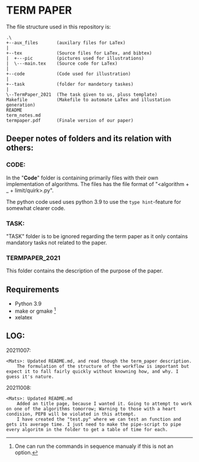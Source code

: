 TERM PAPER
==========

The file structure used in this repository is:

```
.\
+--aux_files       (auxilary files for LaTex)
|
+--tex             (Source files for LaTex, and bibtex)
|  +---pic         (pictures used for illustrations)
|  \---main.tex    (Source code for LaTex)
|
+--code            (Code used for illustration)
|
+--task            (folder for mandetory taskes)
|
\--TermPaper_2021  (The task given to us, pluss template)
Makefile           (Makefile to automate LaTex and illustation generation)
README
term_notes.md
termpaper.pdf      (Finale version of our paper)
```

Deeper notes of folders and its relation with others:
-----------------------------------------------------

### CODE:

In the "**Code**" folder is containing primarily files with their own implementation of algorithms. The files has the file format of "\<algorithm + _ + limit/quirk\>.py".

The python code used uses python 3.9 to use the `type hint`-feature for somewhat clearer code.

### TASK:

"TASK" folder is to be ignored regarding the term paper as it only contains mandatory tasks not related to the paper.

### TERMPAPER_2021

This folder contains the description of the purpose of the paper.

Requirements
------------

- Python 3.9
- make or gmake [^1]
- xelatex

LOG:
----

20211007:

	<Mats>: Updated README.md, and read though the term_paper description.
		The formulation of the structure of the workflow is important but expect it to fall fairly quickly without knowning how, and why. I guess it's nature.
20211008:

	<Mats>: Updated README.md
		Added an title page, because I wanted it. Going to attempt to work on one of the algorithms tomorrow; Warning to those with a heart condision, PEP8 will be violated in this attempt.
		I have created the "test.py" where we can test an function and gets its average time. I just need to make the pipe-script to pipe every algoritm in the folder to get a table of time for each.


[^1]: One can run the commands in sequence manualy if this is not an option.
